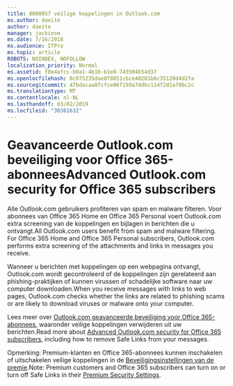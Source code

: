 ```yaml
---
title: 8000057 veilige koppelingen in Outlook.com
ms.author: daeite
author: daeite
manager: jackiesm
ms.date: 7/16/2018
ms.audience: ITPro
ms.topic: article
ROBOTS: NOINDEX, NOFOLLOW
localization_priority: Normal
ms.assetid: f0e4afcc-b0a1-4b1b-b1e8-743504b54d37
ms.openlocfilehash: 0c875235dae8f8851cbce40201b6c35120d4d2fa
ms.sourcegitcommit: 47bdacaa8fcfce06f159a7ddbc114f2d1a70bc2c
ms.translationtype: MT
ms.contentlocale: nl-NL
ms.lasthandoff: 03/02/2019
ms.locfileid: "30361632"
---
```

# <a name="advanced-outlookcom-security-for-office-365-subscribers"></a><span data-ttu-id="bd153-102">Geavanceerde Outlook.com beveiliging voor Office 365-abonnees</span><span class="sxs-lookup"><span data-stu-id="bd153-102">Advanced Outlook.com security for Office 365 subscribers</span></span>

<span data-ttu-id="bd153-p101">Alle Outlook.com gebruikers profiteren van spam en malware filteren. Voor abonnees van Office 365 Home en Office 365 Personal voert Outlook.com extra screening van de koppelingen en bijlagen in berichten die u ontvangt.</span><span class="sxs-lookup"><span data-stu-id="bd153-p101">All Outlook.com users benefit from spam and malware filtering. For Office 365 Home and Office 365 Personal subscribers, Outlook.com performs extra screening of the attachments and links in messages you receive.</span></span>
  
<span data-ttu-id="bd153-105">Wanneer u berichten met koppelingen op een webpagina ontvangt, Outlook.com wordt gecontroleerd of de koppelingen zijn gerelateerd aan phishing-praktijken of kunnen virussen of schadelijke software naar uw computer downloaden.</span><span class="sxs-lookup"><span data-stu-id="bd153-105">When you receive messages with links to web pages, Outlook.com checks whether the links are related to phishing scams or are likely to download viruses or malware onto your computer.</span></span>
  
<span data-ttu-id="bd153-106">Lees meer over [Outlook.com geavanceerde beveiliging voor Office 365-abonnees](https://go.microsoft.com/fwlink/p/?linkid=2006140), waaronder veilige koppelingen verwijderen uit uw berichten.</span><span class="sxs-lookup"><span data-stu-id="bd153-106">Read more about [Advanced Outlook.com security for Office 365 subscribers](https://go.microsoft.com/fwlink/p/?linkid=2006140), including how to remove Safe Links from your messages.</span></span>
  
<span data-ttu-id="bd153-107">Opmerking: Premium-klanten en Office 365-abonnees kunnen inschakelen of uitschakelen veilige koppelingen in de [Beveiligingsinstellingen van de premie](https://outlook.live.com/mail/options/premium/security).</span><span class="sxs-lookup"><span data-stu-id="bd153-107">Note: Premium customers and Office 365 subscribers can turn on or turn off Safe Links in their [Premium Security Settings](https://outlook.live.com/mail/options/premium/security).</span></span>